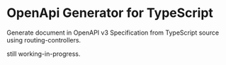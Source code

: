 # OpenApi Generator for TypeScript

Generate document in OpenAPI v3 Specification from TypeScript source using routing-controllers.

still working-in-progress.
